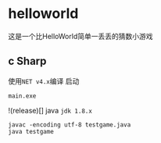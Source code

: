 # helloworld
这是一个比HelloWorld简单一丢丢的猜数小游戏
## c Sharp
使用`NET v4.x`编译
启动 
``` SH
main.exe

```
!(release)[]
java
`jdk 1.8.x`
```
javac -encoding utf-8 testgame.java
java testgame

```
